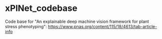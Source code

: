 # xPlNet_codebase
Code base for "An explainable deep machine vision framework for plant stress phenotyping": https://www.pnas.org/content/115/18/4613/tab-article-info

